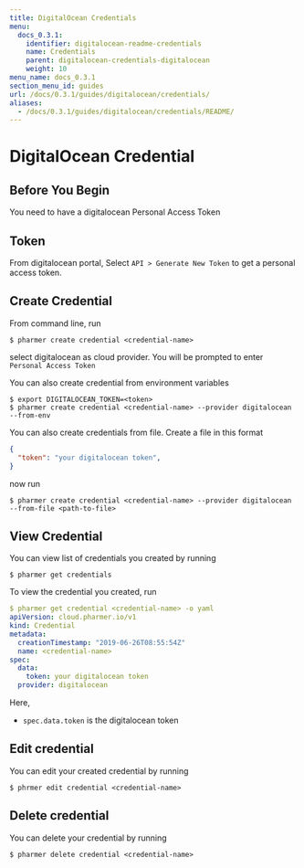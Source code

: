 ```yaml
---
title: DigitalOcean Credentials
menu:
  docs_0.3.1:
    identifier: digitalocean-readme-credentials
    name: Credentials
    parent: digitalocean-credentials-digitalocean
    weight: 10
menu_name: docs_0.3.1
section_menu_id: guides
url: /docs/0.3.1/guides/digitalocean/credentials/
aliases:
  - /docs/0.3.1/guides/digitalocean/credentials/README/
---
```


# DigitalOcean Credential

## Before You Begin
You need to have a digitalocean Personal Access Token

## Token
From digitalocean portal, Select `API > Generate New Token` to get a personal access token.

## Create Credential

From command line, run

```console
$ pharmer create credential <credential-name>
```

select digitalocean as cloud provider. You will be prompted to enter `Personal Access Token`

You can also create credential from environment variables

```console
$ export DIGITALOCEAN_TOKEN=<token>
$ pharmer create credential <credential-name> --provider digitalocean --from-env
```

You can also create credentials from file. Create a file in this format

```json
{
  "token": "your digitalocean token",
}
```

now run

```console
$ pharmer create credential <credential-name> --provider digitalocean --from-file <path-to-file>
```

## View Credential

You can view list of credentials you created by running

```console
$ pharmer get credentials
```

To view the credential you created, run

```yaml
$ pharmer get credential <credential-name> -o yaml
apiVersion: cloud.pharmer.io/v1
kind: Credential
metadata:
  creationTimestamp: "2019-06-26T08:55:54Z"
  name: <credential-name>
spec:
  data:
    token: your digitalocean token
  provider: digitalocean
```

Here,
 - `spec.data.token` is the digitalocean token


## Edit credential

You can edit your created credential by running

```console
$ phrmer edit credential <credential-name>
```

## Delete credential

You can delete your credential by running

```console
$ pharmer delete credential <credential-name>
